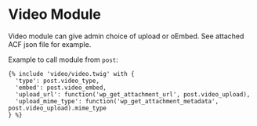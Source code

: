 Video Module
============

Video module can give admin choice of upload or oEmbed. See attached ACF json file for example.

Example to call module from `post`:

```
{% include 'video/video.twig' with {
  'type': post.video_type,
  'embed': post.video_embed,
  'upload_url': function('wp_get_attachment_url', post.video_upload),
  'upload_mime_type': function('wp_get_attachment_metadata', post.video_upload).mime_type
} %}
```